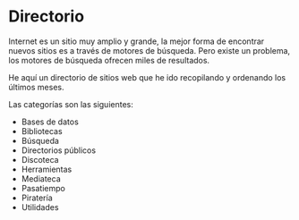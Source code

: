 # Directorio

Internet es un sitio muy amplio y grande, la mejor forma de encontrar nuevos sitios es a través de motores de búsqueda. Pero existe un problema, los motores de búsqueda ofrecen miles de resultados.

He aquí un directorio de sitios web que he ido recopilando y ordenando los últimos meses. 

Las categorías son las siguientes:
- Bases de datos
- Bibliotecas
- Búsqueda
- Directorios públicos
- Discoteca
- Herramientas
- Mediateca
- Pasatiempo
- Piratería
- Utilidades
